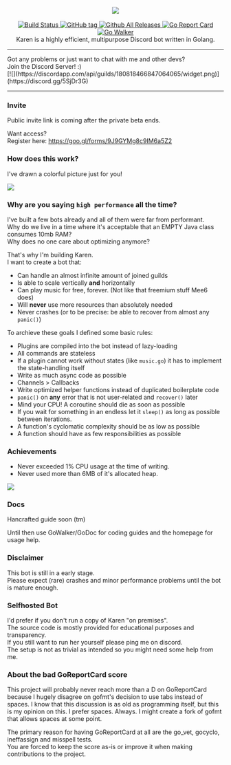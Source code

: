 <p align="center">
  <img src="http://i.imgur.com/vDJVt9g.png"/><br><br>
  <a href="https://travis-ci.org/sn0w/Karen">
    <img src="https://img.shields.io/travis/sn0w/Karen.svg?style=flat-square" alt="Build Status"/>
  </a>
  <a href="/">
    <img src="https://img.shields.io/github/tag/sn0w/karen.svg?style=flat-square" alt="GitHub tag"/>
  </a>
  <a href="/">
    <img src="https://img.shields.io/github/downloads/sn0w/karen/total.svg?style=flat-square" alt="Github All Releases"/>
  </a>
  <a href="https://goreportcard.com/report/github.com/sn0w/Karen">
    <img src="https://goreportcard.com/badge/github.com/sn0w/Karen?style=flat-square" alt="Go Report Card"/>
  </a>
  <a href="https://gowalker.org/github.com/sn0w/Karen">
    <img src="http://gowalker.org/api/v1/badge" alt="Go Walker" />
  </a>
  <br>
  Karen is a highly efficient, multipurpose Discord bot written in Golang.
</p>

<hr/>
Got any problems or just want to chat with me and other devs?<br>
Join the Discord Server! :)<br>
[![](https://discordapp.com/api/guilds/180818466847064065/widget.png)](https://discord.gg/5SjDr3G)
<hr/>

### Invite
Public invite link is coming after the private beta ends.

Want access?<br>
Register here: https://goo.gl/forms/9J9GYMg8c9IM6a5Z2

### How does this work?
I've drawn a colorful picture just for you!

![](http://i.imgur.com/lI3VJDo.png)

### Why are you saying `high performance` all the time?
I've built a few bots already and all of them were far from performant.<br>
Why do we live in a time where it's acceptable that an EMPTY Java class consumes 10mb RAM?<br>
Why does no one care about optimizing anymore?

That's why I'm building Karen.<br>
I want to create a bot that:

 - Can handle an almost infinite amount of joined guilds
 - Is able to scale vertically **and** horizontally
 - Can play music for free, forever. (Not like that freemium stuff Mee6 does)
 - Will **never** use more resources than absolutely needed
 - Never crashes (or to be precise: be able to recover from almost any `panic()`)
 
To archieve these goals I defined some basic rules:
 - Plugins are compiled into the bot instead of lazy-loading
 - All commands are stateless
 - If a plugin cannot work without states (like `music.go`) it has to implement the state-handling itself
 - Write as much async code as possible
 - Channels > Callbacks
 - Write optimized helper functions instead of duplicated boilerplate code
 - `panic()` on **any** error that is not user-related and `recover()` later
 - Mind your CPU! A coroutine should die as soon as possible
 - If you wait for something in an endless let it `sleep()` as long as possible between iterations.
 - A function's cyclomatic complexity should be as low as possible
 - A function should have as few responsibilities as possible
 
### Achievements

- Never exceeded 1% CPU usage at the time of writing.
- Never used more than 6MB of it's allocated heap.

![](https://i.imgur.com/lGf08Yo.png)

### Docs
Hancrafted guide soon (tm)

Until then use GoWalker/GoDoc for coding guides and
the homepage for usage help.

### Disclaimer
This bot is still in a early stage.<br>
Please expect (rare) crashes and minor performance problems until the bot is mature enough.

### Selfhosted Bot
I'd prefer if you don't run a copy of Karen "on premises".<br>
The source code is mostly provided for educational purposes and transparency.<br>
If you still want to run her yourself please ping me on discord.<br>
The setup is not as trivial as intended so you might need some help from me.

### About the bad GoReportCard score
This project will probably never reach more than a D on GoReportCard because I hugely disagree on gofmt's decision to use tabs instead of spaces. I know that this discussion is as old as programming itself, but this is my opinion on this. I prefer spaces. Always. I might create a fork of gofmt that allows spaces at some point.

The primary reason for having GoReportCard at all are the go_vet, gocyclo, ineffassign and misspell tests.<br>
You are forced to keep the score as-is or improve it when making contributions to the project.
